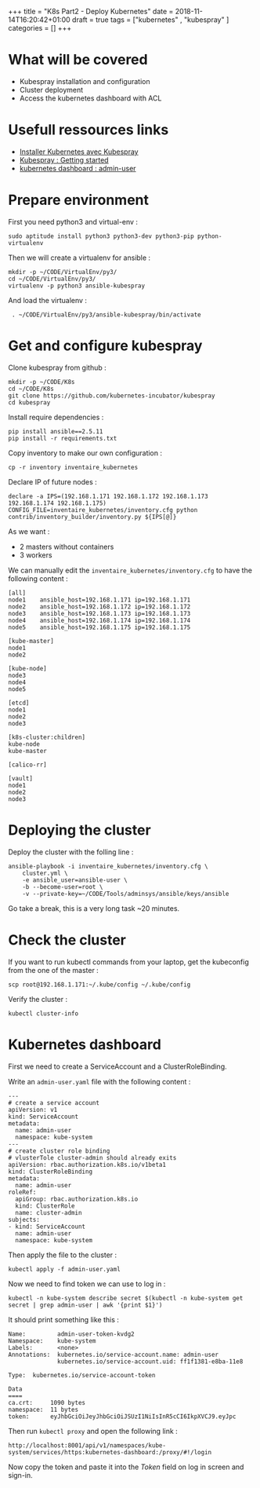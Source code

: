 +++
title = "K8s Part2 - Deploy Kubernetes"
date = 2018-11-14T16:20:42+01:00
draft = true
tags = ["kubernetes" , "kubespray" ]
categories = []
+++



# What will be covered

* Kubespray installation and configuration
* Cluster deployment
* Access the kubernetes dashboard with ACL


# Usefull ressources links

* [Installer Kubernetes avec Kubespray](https://blog.zwindler.fr/2017/12/05/installer-kubernetes-kubespray-ansible/?doing_wp_cron=1540473835.1111199855804443359375)
* [Kubespray : Getting started](https://github.com/kubernetes-incubator/kubespray/blob/master/docs/getting-started.md)
* [kubernetes dashboard : admin-user](https://github.com/kubernetes/dashboard/wiki/Creating-sample-user)



# Prepare environment

First you need python3 and virtual-env :

```
sudo aptitude install python3 python3-dev python3-pip python-virtualenv
```

Then we will create a virtualenv for ansible :

```
mkdir -p ~/CODE/VirtualEnv/py3/
cd ~/CODE/VirtualEnv/py3/
virtualenv -p python3 ansible-kubespray
```

 And load the virtualenv :
```
 . ~/CODE/VirtualEnv/py3/ansible-kubespray/bin/activate
 ```


# Get and configure kubespray

Clone kubespray from github :

```
mkdir -p ~/CODE/K8s
cd ~/CODE/K8s
git clone https://github.com/kubernetes-incubator/kubespray
cd kubespray
```

Install require dependencies :

```
pip install ansible==2.5.11
pip install -r requirements.txt
```

Copy inventory to make our own configuration :

```
cp -r inventory inventaire_kubernetes
```

Declare IP of future nodes :

```
declare -a IPS=(192.168.1.171 192.168.1.172 192.168.1.173 192.168.1.174 192.168.1.175)
CONFIG_FILE=inventaire_kubernetes/inventory.cfg python contrib/inventory_builder/inventory.py ${IPS[@]}
```


As we want :
 * 2 masters without containers
 * 3 workers

We  can manually edit the `inventaire_kubernetes/inventory.cfg`
to have the following content :

```
[all]
node1 	 ansible_host=192.168.1.171 ip=192.168.1.171
node2 	 ansible_host=192.168.1.172 ip=192.168.1.172
node3 	 ansible_host=192.168.1.173 ip=192.168.1.173
node4 	 ansible_host=192.168.1.174 ip=192.168.1.174
node5 	 ansible_host=192.168.1.175 ip=192.168.1.175

[kube-master]
node1
node2

[kube-node]
node3
node4
node5

[etcd]
node1
node2
node3

[k8s-cluster:children]
kube-node
kube-master

[calico-rr]

[vault]
node1
node2
node3
```


# Deploying the cluster


Deploy the cluster with the folling line :

```
ansible-playbook -i inventaire_kubernetes/inventory.cfg \
    cluster.yml \
    -e ansible_user=ansible-user \
    -b --become-user=root \
    -v --private-key=~/CODE/Tools/adminsys/ansible/keys/ansible
```

Go take a break, this is a very long task ~20 minutes.


# Check the cluster

If you want to run kubectl commands from your laptop,
get the kubeconfig from the one of the master :

```
scp root@192.168.1.171:~/.kube/config ~/.kube/config
```

Verify the cluster :

```
kubectl cluster-info
```


# Kubernetes dashboard


First we need to create a ServiceAccount and a ClusterRoleBinding.


Write an `admin-user.yaml` file with the following content :

```
---
# create a service account
apiVersion: v1
kind: ServiceAccount
metadata:
  name: admin-user
  namespace: kube-system
---
# create cluster role binding
# vlusterTole cluster-admin should already exits
apiVersion: rbac.authorization.k8s.io/v1beta1
kind: ClusterRoleBinding
metadata:
  name: admin-user
roleRef:
  apiGroup: rbac.authorization.k8s.io
  kind: ClusterRole
  name: cluster-admin
subjects:
- kind: ServiceAccount
  name: admin-user
  namespace: kube-system
  ```

Then apply the file to the cluster :

```
kubectl apply -f admin-user.yaml
```

Now we need to find token we can use to log in :

```
kubectl -n kube-system describe secret $(kubectl -n kube-system get secret | grep admin-user | awk '{print $1}')
```


It should print something like this :
```
Name:         admin-user-token-kvdg2
Namespace:    kube-system
Labels:       <none>
Annotations:  kubernetes.io/service-account.name: admin-user
              kubernetes.io/service-account.uid: ff1f1381-e8ba-11e8

Type:  kubernetes.io/service-account-token

Data
====
ca.crt:     1090 bytes
namespace:  11 bytes
token:      eyJhbGciOiJeyJhbGciOiJSUzI1NiIsInR5cCI6IkpXVCJ9.eyJpc
```


Then run `kubectl proxy` and open the following link :

```
http://localhost:8001/api/v1/namespaces/kube-system/services/https:kubernetes-dashboard:/proxy/#!/login
```

Now copy the token and paste it into the _Token_ field on log in screen and sign-in.
